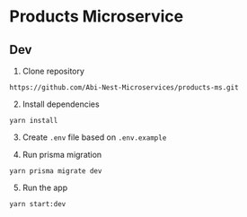 # Products Microservice

## Dev
1. Clone repository

```https://github.com/Abi-Nest-Microservices/products-ms.git```

2. Install dependencies

```yarn install```

3. Create `.env` file based on `.env.example`

4. Run prisma migration

```yarn prisma migrate dev```

5. Run the app

```yarn start:dev```